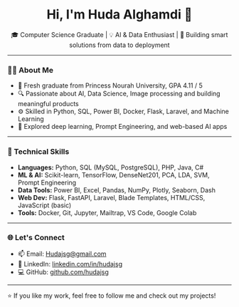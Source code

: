 <h1 align="center">Hi, I'm Huda Alghamdi 👋</h1>
<p align="center">
🎓 Computer Science Graduate | 💡 AI & Data Enthusiast | 🚀 Building smart solutions from data to deployment
</p>

---

### 👩‍💻 About Me
- 🧠 Fresh graduate from Princess Nourah University, GPA 4.11 / 5  
- 🔍 Passionate about AI, Data Science, Image processing and building meaningful products
- ⚙️ Skilled in Python, SQL, Power BI, Docker, Flask, Laravel, and Machine Learning
- 🧪 Explored deep learning, Prompt Engineering, and web-based AI apps

---

### 🧠 Technical Skills
- **Languages:** Python, SQL (MySQL, PostgreSQL), PHP, Java, C#  
- **ML & AI:** Scikit-learn, TensorFlow, DenseNet201, PCA, LDA, SVM, Prompt Engineering  
- **Data Tools:** Power BI, Excel, Pandas, NumPy, Plotly, Seaborn, Dash  
- **Web Dev:** Flask, FastAPI, Laravel, Blade Templates, HTML/CSS, JavaScript (basic)  
- **Tools:** Docker, Git, Jupyter, Mailtrap, VS Code, Google Colab  

---


### 🌐 Let's Connect
- 📫 Email: [Hudajsg@gmail.com](mailto:Hudajsg@gmail.com)  
- 💼 LinkedIn: [linkedin.com/in/hudajsg](https://linkedin.com/in/hudajsg)  
- 💻 GitHub: [github.com/hudajsg](https://github.com/hudajsg)

---

⭐ If you like my work, feel free to follow me and check out my projects!

